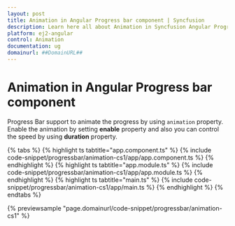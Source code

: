 ```yaml
---
layout: post
title: Animation in Angular Progress bar component | Syncfusion
description: Learn here all about Animation in Syncfusion Angular Progress bar component of Syncfusion Essential JS 2 and more.
platform: ej2-angular
control: Animation 
documentation: ug
domainurl: ##DomainURL##
---
```

# Animation in Angular Progress bar component

<!-- markdownlint-disable MD033 -->

Progress Bar support to animate the progress by using `animation` property. Enable the animation by setting **enable** property and also you can control the speed by using **duration** property.

{% tabs %}
{% highlight ts tabtitle="app.component.ts" %}
{% include code-snippet/progressbar/animation-cs1/app/app.component.ts %}
{% endhighlight %}
{% highlight ts tabtitle="app.module.ts" %}
{% include code-snippet/progressbar/animation-cs1/app/app.module.ts %}
{% endhighlight %}
{% highlight ts tabtitle="main.ts" %}
{% include code-snippet/progressbar/animation-cs1/app/main.ts %}
{% endhighlight %}
{% endtabs %}
  
{% previewsample "page.domainurl/code-snippet/progressbar/animation-cs1" %}